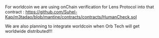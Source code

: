 For worldcoin we are using onChain verification for Lens Protocol into that contract : https://github.com/Suhel-Kap/m3tadao/blob/mantine/contracts/contracts/HumanCheck.sol

We are also planning to integrate worldcoin when Orb Tech will get worldwide distributed!!!
